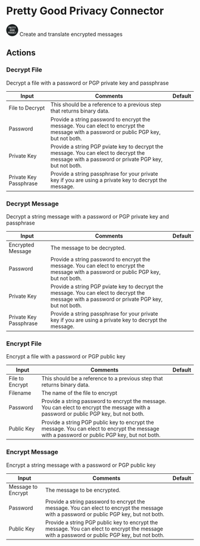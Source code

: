 # Pretty Good Privacy Connector

![Pretty Good Privacy](./assets/pgp.png#connector-icon)
Create and translate encrypted messages

## Actions

### Decrypt File

Decrypt a file with a password or PGP private key and passphrase

| Input                  | Comments                                                                                                                                       | Default |
| ---------------------- | ---------------------------------------------------------------------------------------------------------------------------------------------- | ------- |
| File to Decrypt        | This should be a reference to a previous step that returns binary data.                                                                        |         |
| Password               | Provide a string password to encrypt the message. You can elect to encrypt the message with a password or public PGP key, but not both.        |         |
| Private Key            | Provide a string PGP pviate key to decrypt the message. You can elect to decrypt the message with a password or private PGP key, but not both. |         |
| Private Key Passphrase | Provide a string passphrase for your private key if you are using a private key to decrypt the message.                                        |         |

### Decrypt Message

Decrypt a string message with a password or PGP private key and passphrase

| Input                  | Comments                                                                                                                                       | Default |
| ---------------------- | ---------------------------------------------------------------------------------------------------------------------------------------------- | ------- |
| Encrypted Message      | The message to be decrypted.                                                                                                                   |         |
| Password               | Provide a string password to encrypt the message. You can elect to encrypt the message with a password or public PGP key, but not both.        |         |
| Private Key            | Provide a string PGP pviate key to decrypt the message. You can elect to decrypt the message with a password or private PGP key, but not both. |         |
| Private Key Passphrase | Provide a string passphrase for your private key if you are using a private key to decrypt the message.                                        |         |

### Encrypt File

Encrypt a file with a password or PGP public key

| Input           | Comments                                                                                                                                      | Default |
| --------------- | --------------------------------------------------------------------------------------------------------------------------------------------- | ------- |
| File to Encrypt | This should be a reference to a previous step that returns binary data.                                                                       |         |
| Filename        | The name of the file to encrypt                                                                                                               |         |
| Password        | Provide a string password to encrypt the message. You can elect to encrypt the message with a password or public PGP key, but not both.       |         |
| Public Key      | Provide a string PGP public key to encrypt the message. You can elect to encrypt the message with a password or public PGP key, but not both. |         |

### Encrypt Message

Encrypt a string message with a password or PGP public key

| Input              | Comments                                                                                                                                      | Default |
| ------------------ | --------------------------------------------------------------------------------------------------------------------------------------------- | ------- |
| Message to Encrypt | The message to be encrypted.                                                                                                                  |         |
| Password           | Provide a string password to encrypt the message. You can elect to encrypt the message with a password or public PGP key, but not both.       |         |
| Public Key         | Provide a string PGP public key to encrypt the message. You can elect to encrypt the message with a password or public PGP key, but not both. |         |
